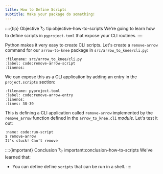 ```yaml
---
title: How to Define Scripts
subtitle: Make your package do something!
---
```


::::{tip} Objective
:label: tip:objective-how-to-scripts
We're going to learn how to define scripts in `pyproject.toml` that expose your CLI routines.
::::

Python makes it very easy to create CLI scripts. Let's create a `remove-arrow` command for our `arrow-to-knee` package in `src/arrow_to_knee/cli.py`:

```{literalinclude} ../arrow-to-knee/src/arrow_to_knee/cli.py
:filename: src/arrow_to_knee/cli.py
:label: code:remove-arrow-script
:linenos:

```

We can expose this as a CLI application by adding an entry in the `project.scripts` section:

```{literalinclude} ../arrow-to-knee/pyproject.toml
:filename: pyproject.toml
:label: code:remove-arrow-entry
:linenos:
:lines: 38-39
```

This is defining a CLI application called `remove-arrow` implemented by the `remove_arrow` function defined in the `arrow_to_knee.cli` _module_. Let's test it out:

```{code} shell
:name: code:run-script
$ remove-arrow
It's stuck! Can't remove
```

::::{important} Conclusion
:label: important:conclusion-how-to-scripts
We've learned that:

- You can define define `scripts` that can be run in a shell.
  ::::
